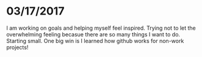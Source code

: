 03/17/2017
==============
I am working on goals and helping myself feel inspired. Trying not to let the overwhelming feeling becasue there are so many things I want to do. Starting small. One big win is I learned how github works for non-work projects! 